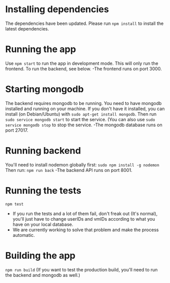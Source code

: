 # Installing dependencies
The dependencies have been updated. Please run `npm install` to install the latest dependencies.

# Running the app
Use `npm start` to run the app in development mode. This will only run the frontend. To run the backend, see below.
-The frontend runs on port 3000.

# Starting mongodb
The backend requires mongodb to be running. You need to have mongodb installed and running on your machine. If you don't have it installed, you can install (on Debian/Ubuntu) with `sudo apt-get install mongodb`. Then run `sudo service mongodb start` to start the service. (You can also use `sudo service mongodb stop` to stop the service.
-The mongodb database runs on port 27017.

# Running backend
You'll need to install nodemon globally first: `sudo npm install -g nodemon`
Then run:
`npm run back`
-The backend API runs on port 8001.

# Running the tests
`npm test` 
- If you run the tests and a lot of them fail, don't freak out (It's normal), you'll just have to change userIDs and vmIDs according to what you have on your local database.
- We are currently working to solve that problem and make the process automatic.

# Building the app
`npm run build`
(If you want to test the production build, you'll need to run the backend and mongodb as well.)
